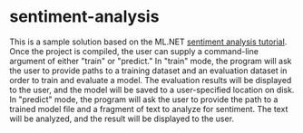 # sentiment-analysis
This is a sample solution based on the ML.NET [sentiment analysis tutorial](https://docs.microsoft.com/en-us/dotnet/machine-learning/tutorials/sentiment-analysis). Once the project is compiled, the user can supply a command-line argument of either "train" or "predict." In "train" mode, the program will ask the user to provide paths to a training dataset and an evaluation dataset in order to train and evaluate a model. The evaluation results will be displayed to the user, and the model will be saved to a user-specified location on disk. In "predict" mode, the program will ask the user to provide the path to a trained model file and a fragment of text to analyze for sentiment. The text will be analyzed, and the result will be displayed to the user. 